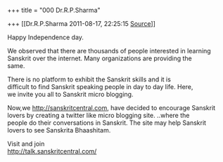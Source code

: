 +++
title = "000 Dr.R.P.Sharma"

+++
[[Dr.R.P.Sharma	2011-08-17, 22:25:15 [Source](https://groups.google.com/g/bvparishat/c/Q8aSoerkrZc)]]



Happy Independence day.  
  
We observed that there are thousands of people interested in learning  
Sanskrit over the internet. Many organizations are providing the  
same.  
  
  
There is no platform to exhibit the Sanskrit skills and it is  
difficult to find Sanskrit speaking people in day to day life. Here,  
we invite you all to Sanskrit micro blogging.  
  
Now,we <http://sanskritcentral.com>, have decided to encourage Sanskrit  
lovers by creating a twitter like micro blogging site. ..where the  
people do their conversations in Sanskrit. The site may help Sanskrit  
lovers to see Sanskrita Bhaashitam.  
  
  
Visit and join  
<http://talk.sanskritcentral.com/>

